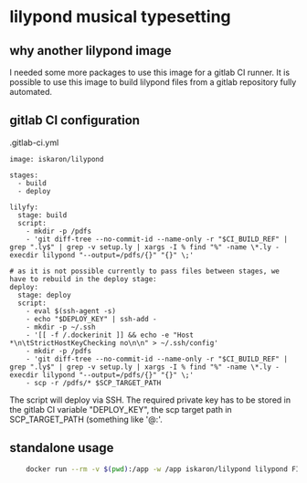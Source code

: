 # lilypond musical typesetting

## why another lilypond image

I needed some more packages to use this image for a gitlab CI runner. It is possible
to use this image to build lilypond files from a gitlab repository fully automated.

## gitlab CI configuration

.gitlab-ci.yml

```
image: iskaron/lilypond

stages:
  - build
  - deploy

lilyfy:
  stage: build
  script:
    - mkdir -p /pdfs
    - 'git diff-tree --no-commit-id --name-only -r "$CI_BUILD_REF" | grep ".ly$" | grep -v setup.ly | xargs -I % find "%" -name \*.ly -execdir lilypond "--output=/pdfs/{}" "{}" \;'

# as it is not possible currently to pass files between stages, we have to rebuild in the deploy stage:
deploy:
  stage: deploy
  script:
    - eval $(ssh-agent -s)
    - echo "$DEPLOY_KEY" | ssh-add -
    - mkdir -p ~/.ssh
    - '[[ -f /.dockerinit ]] && echo -e "Host *\n\tStrictHostKeyChecking no\n\n" > ~/.ssh/config'
    - mkdir -p /pdfs
    - 'git diff-tree --no-commit-id --name-only -r "$CI_BUILD_REF" | grep ".ly$" | grep -v setup.ly | xargs -I % find "%" -name \*.ly -execdir lilypond "--output=/pdfs/{}" "{}" \;'
    - scp -r /pdfs/* $SCP_TARGET_PATH
```

The script will deploy via SSH. The required private key has to be stored in the gitlab CI variable "DEPLOY_KEY", the scp target path in SCP_TARGET_PATH (something
like '<user>@<host>:<path>'.

## standalone usage

```bash
    docker run --rm -v $(pwd):/app -w /app iskaron/lilypond lilypond FILE
```
